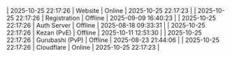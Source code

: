| 2025-10-25 22:17:26 | Website | Online | 2025-10-25 22:17:23 |
| 2025-10-25 22:17:26 | Registration | Offline | 2025-09-09 16:40:23 |
| 2025-10-25 22:17:26 | Auth Server | Offline | 2025-08-18 09:33:31 |
| 2025-10-25 22:17:26 | Kezan (PvE) | Offline | 2025-10-11 12:51:30 |
| 2025-10-25 22:17:26 | Gurubashi (PvP) | Offline | 2025-08-23 21:44:06 |
| 2025-10-25 22:17:26 | Cloudflare | Online | 2025-10-25 22:17:23 |
